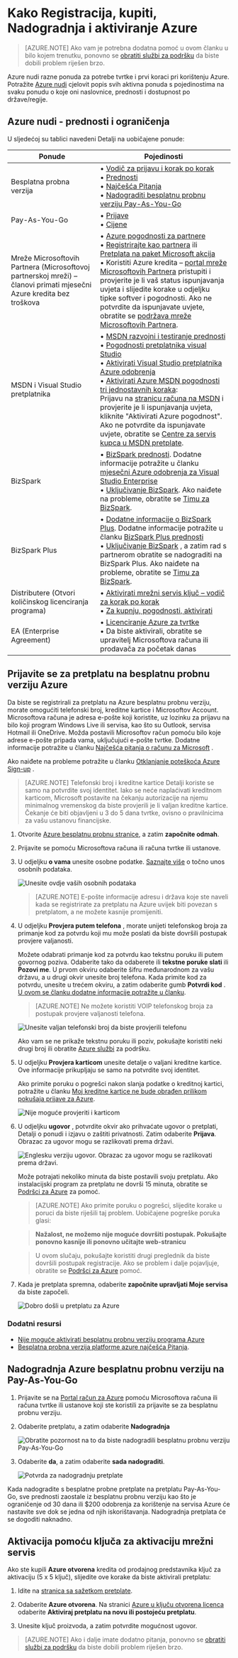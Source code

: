 <properties
    pageTitle="Kako se prijavite za kupnju, Nadogradnja ili Azure pretplatu aktivirali | Microsoft Azure"
    description="U članku se opisuje kako kupiti ili se prijavite se za pretplatu na Azure"
    services=""
    documentationCenter=""
    authors="genlin"
    manager="mbaldwin"
    editor=""
    tags="billing,top-support-issue"
    />

<tags
    ms.service="billing"
    ms.workload="na"
    ms.tgt_pltfrm="na"
    ms.devlang="na"
    ms.topic="article"
    ms.date="09/23/2016"
    ms.author="genli"/>

# <a name="how-to-sign-up-purchase-upgrade-or-activate-azure"></a>Kako Registracija, kupiti, Nadogradnja i aktiviranje Azure

> [AZURE.NOTE] Ako vam je potrebna dodatna pomoć u ovom članku u bilo kojem trenutku, ponovno se [obratiti službi za podršku](https://portal.azure.com/?#blade/Microsoft_Azure_Support/HelpAndSupportBlade) da biste dobili problem riješen brzo.

Azure nudi razne ponuda za potrebe tvrtke i prvi koraci pri korištenju Azure. Potražite [Azure nudi](https://azure.microsoft.com/support/legal/offer-details/) cjelovit popis svih aktivna ponuda s pojedinostima na svaku ponudu o koje oni naslovnice, prednosti i dostupnost po države/regije.

## <a name="azure-offers---benefits-and-limits"></a>Azure nudi - prednosti i ograničenja

U sljedećoj su tablici navedeni Detalji na uobičajene ponude:

| Ponude                                                                              | Pojedinosti |
|--------------------------------------------------------------------------------------|---------|
| Besplatna probna verzija                                                                           |• [Vodič za prijavu i korak po korak](billing-buy-sign-up-azure-subscription.md#SignupFreeTrial)<br>• [Prednosti](https://azure.microsoft.com/pricing/free-trial/)</br>• [Najčešća Pitanja](https://azure.microsoft.com/pricing/free-trial-faq/)</br>• [Nadograditi besplatnu probnu verziju Pay-As-You-Go](billing-buy-sign-up-azure-subscription.md#UpgradeFreeToPYG)     |
| Pay-As-You-Go                                                                        | • [Prijave](https://azure.microsoft.com/pricing/purchase-options/)</br>• [Cijene](https://azure.microsoft.com/pricing/)   |
| Mreže Microsoftovih Partnera (Microsoftovoj partnerskoj mreži) – članovi primati mjesečni Azure kredita bez troškova | • [Azure pogodnosti za partnere](https://azure.microsoft.com/offers/ms-azr-0025p/)</br>• [Registrirajte kao partnera](http://go.microsoft.com/fwlink/?linkid=309258&clcid=0x409) ili [Pretplata na paket Microsoft akcija](http://go.microsoft.com/fwlink/?linkid=525768&clcid=0x409)</br>• Koristiti Azure kredita – [portal mreže Microsoftovih Partnera](https://partner.microsoft.com) pristupiti i provjerite je li vaš status ispunjavanja uvjeta i slijedite korake u odjeljku tipke softver i pogodnosti. Ako ne potvrdite da ispunjavate uvjete, obratite se [podržava mreže Microsoftovih Partnera](https://partner.microsoft.com/Support/).   |
| MSDN i Visual Studio pretplatnika                                                      |• [MSDN razvojni i testiranje prednosti](https://azure.microsoft.com/offers/ms-azr-0023p/)</br>• [Pogodnosti pretplatnika visual Studio](https://azure.microsoft.com/pricing/member-offers/msdn-benefits-details/)</br>• [Aktivirati Visual Studio pretplatnika Azure odobrenja](https://azure.microsoft.com/pricing/member-offers/msdn-benefits-details/)</br>• [Aktivirati Azure MSDN pogodnosti tri jednostavnih koraka](https://www.youtube.com/watch?v=SN2CA71uOEI&feature=youtu.be):<br> Prijavu na [stranicu računa na MSDN](https://msdn.microsoft.com/subscriptions/manage/default.aspx) i provjerite je li ispunjavanja uvjeta, kliknite "Aktivirati Azure pogodnost". Ako ne potvrdite da ispunjavate uvjete, obratite se [Centre za servis kupca u MSDN pretplate](https://msdn.microsoft.com/subscriptions/contactus.aspx).|
| BizSpark                                                                             | • [BizSpark prednosti](https://www.microsoft.com/bizspark/default.aspx#start-two). Dodatne informacije potražite u članku [mjesečni Azure odobrenja za Visual Studio Enterprise](https://azure.microsoft.com/offers/ms-azr-0064p/)<br>• [Uključivanje BizSpark](https://www.microsoft.com/bizspark/signup/default.aspx). Ako naiđete na probleme, obratite se [Timu za BizSpark](mailto:bizspark@microsoft.com?subject=BizSpark%20Support&body=Thank%20you%20for%20contacting%20BizSpark.%20Please%20provide%20as%20much%20of%20the%20following%20information%20as%20possible,%20as%20it%20will%20help%20expedite%20our%20response%20to%20you.%0aContact%20name:%0aStartup%20name:%0aMicrosoft%20Account/Live%20ID:%0aSpecific%20description%20of%20issue%20experienced%20or%20question:%0a%0aThank%20you,%0a%0aThe%20BizSpark%20Team).      |
| BizSpark Plus                                                                        |• [Dodatne informacije o BizSpark Plus](https://www.microsoft.com/bizspark/plus/default.aspx). Dodatne informacije potražite u članku [BizSpark Plus prednosti](https://azure.microsoft.com/offers/ms-azr-0149p/)</br>• [Uključivanje BizSpark](https://www.microsoft.com/bizspark/signup/default.aspx) , a zatim rad s partnerom obratite se nadograditi na BizSpark Plus. Ako naiđete na probleme, obratite se [Timu za BizSpark](mailto:bizspark@microsoft.com?subject=BizSpark%20Support&body=Thank%20you%20for%20contacting%20BizSpark.%20Please%20provide%20as%20much%20of%20the%20following%20information%20as%20possible,%20as%20it%20will%20help%20expedite%20our%20response%20to%20you.%0aContact%20name:%0aStartup%20name:%0aMicrosoft%20Account/Live%20ID:%0aSpecific%20description%20of%20issue%20experienced%20or%20question:%0a%0aThank%20you,%0a%0aThe%20BizSpark%20Team).     |
| Distributere (Otvori količinskog licenciranja programa)                                             |• [Aktivirati mrežni servis ključ – vodič za korak po korak](billing-buy-sign-up-azure-subscription.md#activateKey)</br>• [Za kupnju, pogodnosti, aktivirati](https://azure.microsoft.com/offers/ms-azr-0111p/)</br>       |
| EA (Enterprise Agreement)                                                            |• [Licenciranje Azure za tvrtke](https://azure.microsoft.com/pricing/enterprise-agreement/)</br>• Da biste aktivirali, obratite se upravitelj Microsoftova računa ili prodavača za početak danas     |

<a name="SignupFreeTrial"></a>
## <a name="sign-up-for-an-azure-free-trial-subscription"></a>Prijavite se za pretplatu na besplatnu probnu verziju Azure

Da biste se registrirali za pretplatu na Azure besplatnu probnu verziju, morate omogućiti telefonski broj, kreditne kartice i Microsoftov Account. Microsoftova računa je adresa e-pošte koji koristite, uz lozinku za prijavu na bilo koji program Windows Live ili servisa, kao što su Outlook, servisa Hotmail ili OneDrive. Možda postavili Microsoftov račun pomoću bilo koje adrese e-pošte pripada vama, uključujući e-pošte tvrtke. Dodatne informacije potražite u članku [Najčešća pitanja o računu za Microsoft](https://www.microsoft.com/account/faq.aspx) .

Ako naiđete na probleme potražite u članku [Otklanjanje poteškoća Azure Sign-up](billing-troubleshoot-azure-sign-up-issues.md) .

>[AZURE.NOTE] Telefonski broj i kreditne kartice Detalji koriste se samo na potvrdite svoj identitet. Iako se neće naplaćivati kreditnom karticom, Microsoft postavite na čekanju autorizacije na njemu minimalnog vremenskog da biste provjerili je li valjan kreditne kartice. Čekanje će biti objavljeni u 3 do 5 dana tvrtke, ovisno o pravilnicima za vašu ustanovu financijske.

1. Otvorite [Azure besplatnu probnu stranice](https://azure.microsoft.com/pricing/free-trial/), a zatim **započnite odmah**.

2. Prijavite se pomoću Microsoftova računa ili računa tvrtke ili ustanove.

3. U odjeljku **o vama** unesite osobne podatke. [Saznajte više](billing-troubleshoot-azure-sign-up-issues.md#i-am-getting-an-error-when-entering-my-information-to-sign-up) o točno unos osobnih podataka.

    ![Unesite ovdje vaših osobnih podataka](./media/billing-buy-sign-up-azure-subscription/AboutYou.png)

    >[AZURE.NOTE] E-pošte informacije adresu i država koje ste naveli kada se registrirate za pretplatu na Azure uvijek biti povezan s pretplatom, a ne možete kasnije promijeniti.

4. U odjeljku **Provjera putem telefona** , morate unijeti telefonskog broja za primanje kod za potvrdu koji mu može poslati da biste dovršili postupak provjere valjanosti.

    Možete odabrati primanje kod za potvrdu kao tekstnu poruku ili putem govornog poziva. Odaberite tako da odaberete ili **tekstne poruke slati** ili **Pozovi me**. U prvom okviru odaberite šifru međunarodnom za vašu državu, a u drugi okvir unesite broj telefona. Kada primite kod za potvrdu, unesite u trećem okviru, a zatim odaberite gumb **Potvrdi kod** . [U ovom se članku dodatne informacije potražite u članku](billing-troubleshoot-azure-sign-up-issues.md#i-am-not-getting-text-messages-or-calls-during-account-verification-when-i-try-to-sign-up).

    >[AZURE.NOTE] Ne možete koristiti VOIP telefonskog broja za postupak provjere valjanosti telefona.

    ![Unesite valjan telefonski broj da biste provjerili telefonu](./media/billing-buy-sign-up-azure-subscription/PhoneVerify.png)

    Ako vam se ne prikaže tekstnu poruku ili poziv, pokušajte koristiti neki drugi broj ili obratite [Azure službi](https://portal.azure.com/#blade/Microsoft_Azure_Support/HelpAndSupportBlade) za podršku.

5. U odjeljku **Provjera karticom** unesite detalje o valjani kreditne kartice. Ove informacije prikupljaju se samo na potvrdite svoj identitet.

    Ako primite poruku o pogrešci nakon slanja podatke o kreditnoj kartici, potražite u članku [Moj kreditne kartice ne bude obrađen prilikom pokušaja prijave za Azure](billing-credit-card-fails-during-azure-sign-up.md).

    ![Nije moguće provjeriti i karticom](./media/billing-buy-sign-up-azure-subscription/VardVerify.png)

6. U odjeljku **ugovor** , potvrdite okvir ako prihvaćate ugovor o pretplati, Detalji o ponudi i izjavu o zaštiti privatnosti. Zatim odaberite **Prijava**. Obrazac za ugovor mogu se razlikovati prema državi.

    ![Englesku verziju ugovor. Obrazac za ugovor mogu se razlikovati prema državi.](./media/billing-buy-sign-up-azure-subscription/Signup.png)

    Može potrajati nekoliko minuta da biste postavili svoju pretplatu. Ako instalacijski program za pretplatu ne dovrši 15 minuta, obratite se [Podršci za Azure](https://portal.azure.com/#blade/Microsoft_Azure_Support/HelpAndSupportBlade) za pomoć.

    > [AZURE.NOTE] Ako primite poruku o pogrešci, slijedite korake u poruci da biste riješili taj problem. Uobičajene pogreške poruka glasi:

    > **Nažalost, ne možemo nije moguće dovršiti postupak. Pokušajte ponovno kasnije ili ponovno učitajte web-stranicu**

    > U ovom slučaju, pokušajte koristiti drugi preglednik da biste dovršili postupak registracije. Ako se problem i dalje pojavljuje, obratite se [Podršci za Azure](https://portal.azure.com/#blade/Microsoft_Azure_Support/HelpAndSupportBlade) pomoć.

7. Kada je pretplata spremna, odaberite **započnite upravljati Moje servisa** da biste započeli.

    ![Dobro došli u pretplatu za Azure](./media/billing-buy-sign-up-azure-subscription/startservice.png)

### <a name="additional-resources"></a>Dodatni resursi

- [Nije moguće aktivirati besplatnu probnu verziju programa Azure](billing-troubleshoot-azure-sign-up-issues.md#i-cant-activate-an-azure-free-trial)
- [Besplatna probna verzija platforme azure najčešća Pitanja](https://azure.microsoft.com/pricing/free-trial-faq/).

<a name="UpgradeFreeToPYG"></a>
## <a name="upgrade-azure-free-trial-to-pay-as-you-go"></a>Nadogradnja Azure besplatnu probnu verziju na Pay-As-You-Go

1. Prijavite se na [Portal račun za Azure](https://account.windowsazure.com/subscriptions) pomoću Microsoftova računa ili računa tvrtke ili ustanove koji ste koristili za prijavite se za besplatnu probnu verziju.

2. Odaberite pretplatu, a zatim odaberite **Nadogradnja**

    ![Obratite pozornost na to da biste nadogradili besplatnu probnu verziju Pay-As-You-Go](./media/billing-buy-sign-up-azure-subscription/billpage.png)

3. Odaberite **da**, a zatim odaberite **sada nadograditi**.

    ![Potvrda za nadogradnju pretplate](./media/billing-buy-sign-up-azure-subscription/Upgrade.png)

Kada nadogradite s besplatne probne pretplate na pretplatu Pay-As-You-Go, sve prednosti zaostale iz besplatnu probnu verziju kao što je ograničenje od 30 dana ili $200 odobrenja za korištenje na servisa Azure će nastavite sve dok se jedna od njih iskorištavanja. Nadogradnja pretplata će se dogoditi naknadno.

<a name="activateKey"></a>
## <a name="activate-using-an-online-service-activation-key"></a>Aktivacija pomoću ključa za aktivaciju mrežni servis

Ako ste kupili **Azure otvorena** kredita od prodajnog predstavnika ključ za aktivaciju (5 x 5 ključ), slijedite ove korake da biste aktivirali pretplatu:

1. Idite na [stranica sa sažetkom pretplate](https://account.windowsazure.com/subscriptions).

2. Odaberite **Azure otvorena**. Na stranici [Azure u ključu otvorena licenca](https://azure.microsoft.com/offers/ms-azr-0111p/) odaberite **Aktiviraj pretplatu na novu ili postojeću pretplatu**.

3. Unesite ključ proizvoda, a zatim potvrdite mogućnost ugovor.

> [AZURE.NOTE] Ako i dalje imate dodatno pitanja, ponovno se [obratiti službi za podršku](https://portal.azure.com/?#blade/Microsoft_Azure_Support/HelpAndSupportBlade) da biste dobili problem riješen brzo.
